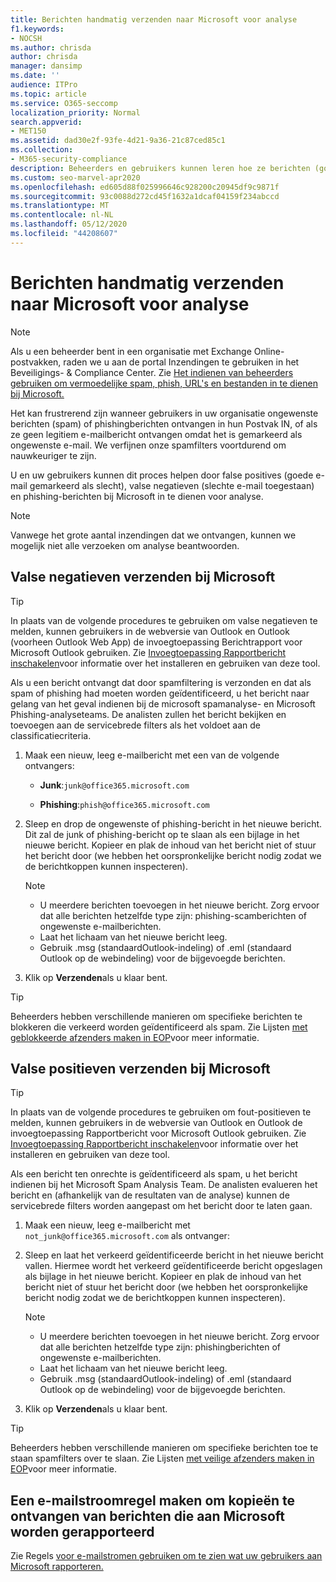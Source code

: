 ```yaml
---
title: Berichten handmatig verzenden naar Microsoft voor analyse
f1.keywords:
- NOCSH
ms.author: chrisda
author: chrisda
manager: dansimp
ms.date: ''
audience: ITPro
ms.topic: article
ms.service: O365-seccomp
localization_priority: Normal
search.appverid:
- MET150
ms.assetid: dad30e2f-93fe-4d21-9a36-21c87ced85c1
ms.collection:
- M365-security-compliance
description: Beheerders en gebruikers kunnen leren hoe ze berichten (goede e-mail gemarkeerd als slechte of slechte e-mail toegestaan) naar Microsoft voor analyse.
ms.custom: seo-marvel-apr2020
ms.openlocfilehash: ed605d88f025996646c928200c20945df9c9871f
ms.sourcegitcommit: 93c0088d272cd45f1632a1dcaf04159f234abccd
ms.translationtype: MT
ms.contentlocale: nl-NL
ms.lasthandoff: 05/12/2020
ms.locfileid: "44208607"
---
```

# <a name="manually-submit-messages-to-microsoft-for-analysis"></a>Berichten handmatig verzenden naar Microsoft voor analyse

> [!NOTE]
> Als u een beheerder bent in een organisatie met Exchange Online-postvakken, raden we u aan de portal Inzendingen te gebruiken in het Beveiligings- & Compliance Center. Zie [Het indienen van beheerders gebruiken om vermoedelijke spam, phish, URL's en bestanden in te dienen bij Microsoft.](admin-submission.md)

Het kan frustrerend zijn wanneer gebruikers in uw organisatie ongewenste berichten (spam) of phishingberichten ontvangen in hun Postvak IN, of als ze geen legitiem e-mailbericht ontvangen omdat het is gemarkeerd als ongewenste e-mail. We verfijnen onze spamfilters voortdurend om nauwkeuriger te zijn.

U en uw gebruikers kunnen dit proces helpen door false positives (goede e-mail gemarkeerd als slecht), valse negatieven (slechte e-mail toegestaan) en phishing-berichten bij Microsoft in te dienen voor analyse.

> [!NOTE]
> Vanwege het grote aantal inzendingen dat we ontvangen, kunnen we mogelijk niet alle verzoeken om analyse beantwoorden.

## <a name="submit-false-negatives-to-microsoft"></a>Valse negatieven verzenden bij Microsoft

> [!TIP]
> In plaats van de volgende procedures te gebruiken om valse negatieven te melden, kunnen gebruikers in de webversie van Outlook en Outlook (voorheen Outlook Web App) de invoegtoepassing Berichtrapport voor Microsoft Outlook gebruiken. Zie [Invoegtoepassing Rapportbericht inschakelen](enable-the-report-message-add-in.md)voor informatie over het installeren en gebruiken van deze tool.

Als u een bericht ontvangt dat door spamfiltering is verzonden en dat als spam of phishing had moeten worden geïdentificeerd, u het bericht naar gelang van het geval indienen bij de microsoft spamanalyse- en Microsoft Phishing-analyseteams. De analisten zullen het bericht bekijken en toevoegen aan de servicebrede filters als het voldoet aan de classificatiecriteria.

1. Maak een nieuw, leeg e-mailbericht met een van de volgende ontvangers:

   - **Junk**:`junk@office365.microsoft.com`

   - **Phishing**:`phish@office365.microsoft.com`

2. Sleep en drop de ongewenste of phishing-bericht in het nieuwe bericht. Dit zal de junk of phishing-bericht op te slaan als een bijlage in het nieuwe bericht. Kopieer en plak de inhoud van het bericht niet of stuur het bericht door (we hebben het oorspronkelijke bericht nodig zodat we de berichtkoppen kunnen inspecteren).

   > [!NOTE]
   > <ul><li>U meerdere berichten toevoegen in het nieuwe bericht. Zorg ervoor dat alle berichten hetzelfde type zijn: phishing-scamberichten of ongewenste e-mailberichten.</li><li>Laat het lichaam van het nieuwe bericht leeg.</li><li>Gebruik .msg (standaardOutlook-indeling) of .eml (standaard Outlook op de webindeling) voor de bijgevoegde berichten.</li></ul>

3. Klik op **Verzenden**als u klaar bent.

> [!TIP]
> Beheerders hebben verschillende manieren om specifieke berichten te blokkeren die verkeerd worden geïdentificeerd als spam. Zie Lijsten [met geblokkeerde afzenders maken in EOP](create-block-sender-lists-in-office-365.md)voor meer informatie.

## <a name="submit-false-positives-to-microsoft"></a>Valse positieven verzenden bij Microsoft

> [!TIP]
> In plaats van de volgende procedures te gebruiken om fout-positieven te melden, kunnen gebruikers in de webversie van Outlook en Outlook de invoegtoepassing Rapportbericht voor Microsoft Outlook gebruiken. Zie [Invoegtoepassing Rapportbericht inschakelen](enable-the-report-message-add-in.md)voor informatie over het installeren en gebruiken van deze tool.

Als een bericht ten onrechte is geïdentificeerd als spam, u het bericht indienen bij het Microsoft Spam Analysis Team. De analisten evalueren het bericht en (afhankelijk van de resultaten van de analyse) kunnen de servicebrede filters worden aangepast om het bericht door te laten gaan.

1. Maak een nieuw, leeg e-mailbericht met `not_junk@office365.microsoft.com` als ontvanger:

2. Sleep en laat het verkeerd geïdentificeerde bericht in het nieuwe bericht vallen. Hiermee wordt het verkeerd geïdentificeerde bericht opgeslagen als bijlage in het nieuwe bericht. Kopieer en plak de inhoud van het bericht niet of stuur het bericht door (we hebben het oorspronkelijke bericht nodig zodat we de berichtkoppen kunnen inspecteren).

   > [!NOTE]
   > <ul><li>U meerdere berichten toevoegen in het nieuwe bericht. Zorg ervoor dat alle berichten hetzelfde type zijn: phishingberichten of ongewenste e-mailberichten.</li><li>Laat het lichaam van het nieuwe bericht leeg.</li><li>Gebruik .msg (standaardOutlook-indeling) of .eml (standaard Outlook op de webindeling) voor de bijgevoegde berichten.</li></ul>

3. Klik op **Verzenden**als u klaar bent.

> [!TIP]
> Beheerders hebben verschillende manieren om specifieke berichten toe te staan spamfilters over te slaan. Zie Lijsten [met veilige afzenders maken in EOP](create-safe-sender-lists-in-office-365.md)voor meer informatie.

## <a name="create-a-mail-flow-rule-to-receive-copies-of-messages-that-are-reported-to-microsoft"></a>Een e-mailstroomregel maken om kopieën te ontvangen van berichten die aan Microsoft worden gerapporteerd

Zie Regels [voor e-mailstromen gebruiken om te zien wat uw gebruikers aan Microsoft rapporteren.](use-mail-flow-rules-to-see-what-your-users-are-reporting-to-microsoft.md)
